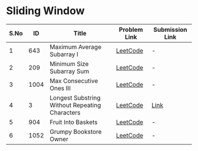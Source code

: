 # Sliding Window

| S.No | ID   | Title                                   | Problem Link | Submission Link |
|------|------|-----------------------------------------|--------------|----------------|
| 1    | 643  | Maximum Average Subarray I              | [LeetCode](https://leetcode.com/problems/maximum-average-subarray-i/) | - |
| 2    | 209  | Minimum Size Subarray Sum               | [LeetCode](https://leetcode.com/problems/minimum-size-subarray-sum/) | - |
| 3    | 1004 | Max Consecutive Ones III                | [LeetCode](https://leetcode.com/problems/max-consecutive-ones-iii/) | - |
| 4    | 3    | Longest Substring Without Repeating Characters | [LeetCode](https://leetcode.com/problems/longest-substring-without-repeating-characters/) | [Link](https://leetcode.com/submissions/detail/1747175475/) |
| 5    | 904  | Fruit Into Baskets                      | [LeetCode](https://leetcode.com/problems/fruit-into-baskets/) | - |
| 6    | 1052 | Grumpy Bookstore Owner                  | [LeetCode](https://leetcode.com/problems/grumpy-bookstore-owner/) | - |

